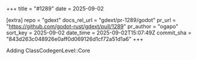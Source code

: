 +++
title = "#1289"
date = 2025-09-02

[extra]
repo = "gdext"
docs_rel_url = "gdext/pr-1289/godot"
pr_url = "https://github.com/godot-rust/gdext/pull/1289"
pr_author = "ogapo"
sort_key = 2025-09-02
date_time = 2025-09-02T15:07:49Z
commit_sha = "843d263c048926e0aff0d069126d1cf72a51d1a6"
+++

Adding ClassCodegenLevel::Core 

